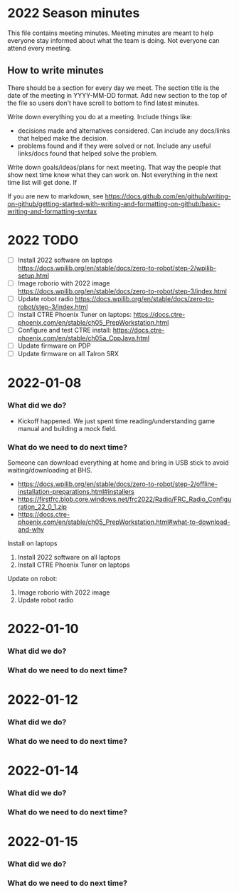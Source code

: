 # 2022 Season minutes

This file contains meeting minutes.  Meeting minutes are meant to help everyone stay informed about what the team is doing. Not everyone can attend every meeting.

## How to write minutes 

There should be a section for every day we meet.  The section title is the date of the meeting in YYYY-MM-DD format. Add new section to the top of the file so users don't have scroll to bottom to find latest minutes.

Write down everything you do at a meeting.  Include things like:
  - decisions made and alternatives considered.  Can include any docs/links that helped make the decision.
  - problems found and if they were solved or not.  Include any useful links/docs found that helped solve the problem.

Write down goals/ideas/plans for next meeting.  That way the people that show next time know what they can work on.  Not everything in the next time list will get done.  If 

If you are new to markdown, see https://docs.github.com/en/github/writing-on-github/getting-started-with-writing-and-formatting-on-github/basic-writing-and-formatting-syntax

# 2022 TODO
- [ ] Install 2022 software on laptops https://docs.wpilib.org/en/stable/docs/zero-to-robot/step-2/wpilib-setup.html
- [ ] Image roborio with 2022 image https://docs.wpilib.org/en/stable/docs/zero-to-robot/step-3/index.html
- [ ] Update robot radio https://docs.wpilib.org/en/stable/docs/zero-to-robot/step-3/index.html
- [ ] Install CTRE Phoenix Tuner on laptops: https://docs.ctre-phoenix.com/en/stable/ch05_PrepWorkstation.html
- [ ] Configure and test CTRE install: https://docs.ctre-phoenix.com/en/stable/ch05a_CppJava.html
- [ ] Update firmware on PDP
- [ ] Update firmware on all Talron SRX

# 2022-01-08
### What did we do?
- Kickoff happened.  We just spent time reading/understanding game manual and building a mock field.

### What do we need to do next time?
Someone can download everything at home and bring in USB stick to avoid waiting/downloading at BHS.
- https://docs.wpilib.org/en/stable/docs/zero-to-robot/step-2/offline-installation-preparations.html#installers
- https://firstfrc.blob.core.windows.net/frc2022/Radio/FRC_Radio_Configuration_22_0_1.zip
- https://docs.ctre-phoenix.com/en/stable/ch05_PrepWorkstation.html#what-to-download-and-why

Install on laptops
1. Install 2022 software on all laptops
1. Install CTRE Phoenix Tuner on laptops

Update on robot:
1. Image roborio with 2022 image
1. Update robot radio

# 2022-01-10
### What did we do?
### What do we need to do next time?

# 2022-01-12
### What did we do?
### What do we need to do next time?

# 2022-01-14
### What did we do?
### What do we need to do next time?

# 2022-01-15
### What did we do?
### What do we need to do next time?




